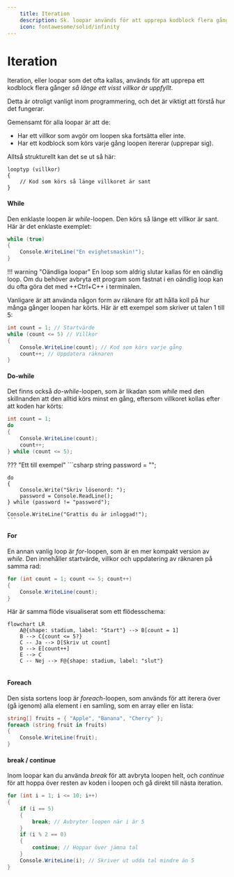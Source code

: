 ```yaml
---
    title: Iteration
    description: Sk. loopar används för att upprepa kodblock flera gånger.
    icon: fontawesome/solid/infinity
---
```


# Iteration

Iteration, eller loopar som det ofta kallas, används för att upprepa ett kodblock flera gånger *så länge ett visst villkor är uppfyllt*. 

Detta är otroligt vanligt inom programmering, och det är viktigt att förstå hur det fungerar.

Gemensamt för alla loopar är att de:

* Har ett villkor som avgör om loopen ska fortsätta eller inte.
* Har ett kodblock som körs varje gång loopen itererar (upprepar sig).

Alltså strukturellt kan det se ut så här:

```
looptyp (villkor)
{
    // Kod som körs så länge villkoret är sant
}
```

#### While

Den enklaste loopen är *while*-loopen. Den körs så länge ett villkor är sant. Här är det enklaste exemplet:

```csharp
while (true)
{
    Console.WriteLine("En evighetsmaskin!");
}
```
!!! warning "Oändliga loopar"
    En loop som aldrig slutar kallas för en oändlig loop. Om du behöver avbryta ett program som fastnat i en oändlig loop kan du ofta göra det med ++Ctrl+C++ i terminalen.

Vanligare är att använda någon form av räknare för att hålla koll på hur många gånger loopen har körts. Här är ett exempel som skriver ut talen 1 till 5:

```csharp
int count = 1; // Startvärde
while (count <= 5) // Villkor
{
    Console.WriteLine(count); // Kod som körs varje gång
    count++; // Uppdatera räknaren
}
```

#### Do-while

Det finns också *do-while*-loopen, som är likadan som *while* med den skillnanden att den alltid körs minst en gång, eftersom villkoret kollas efter att koden har körts:

```csharp
int count = 1;
do
{
    Console.WriteLine(count);
    count++;
} while (count <= 5);
```

??? "Ett till exempel"
    ```csharp
    string password = "";

    do
    {
        Console.Write("Skriv lösenord: ");
        password = Console.ReadLine();
    } while (password != "password");

    Console.WriteLine("Grattis du är inloggad!");
    ```

#### For

En annan vanlig loop är *for*-loopen, som är en mer kompakt version av *while*. Den innehåller startvärde, villkor och uppdatering av räknaren på samma rad:

```csharp
for (int count = 1; count <= 5; count++)
{
    Console.WriteLine(count);
}
```

Här är samma flöde visualiserat som ett flödesschema:

```mermaid
flowchart LR
    A@{shape: stadium, label: "Start"} --> B[count = 1]
    B --> C{count <= 5?}
    C -- Ja --> D[Skriv ut count]
    D --> E[count++]
    E --> C
    C -- Nej --> F@{shape: stadium, label: "slut"}
    
```

#### Foreach

Den sista sortens loop är *foreach*-loopen, som används för att iterera över (gå igenom) alla element i en samling, som en array eller en lista:

```csharp
string[] fruits = { "Apple", "Banana", "Cherry" };
foreach (string fruit in fruits)
{
    Console.WriteLine(fruit);
}
```

#### break / continue

Inom loopar kan du använda *break* för att avbryta loopen helt, och *continue* för att hoppa över resten av koden i loopen och gå direkt till nästa iteration.

```csharp
for (int i = 1; i <= 10; i++)
{
    if (i == 5)
    {
        break; // Avbryter loopen när i är 5
    }
    if (i % 2 == 0)
    {
        continue; // Hoppar över jämna tal
    }
    Console.WriteLine(i); // Skriver ut udda tal mindre än 5
}
```